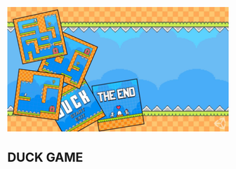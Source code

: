 ![](https://github.com/dfilitto/Unity6DuckGame/blob/main/Duck%20Game%20-%20Capa%20Do%20Curso.jpg?raw=true)
# DUCK GAME

